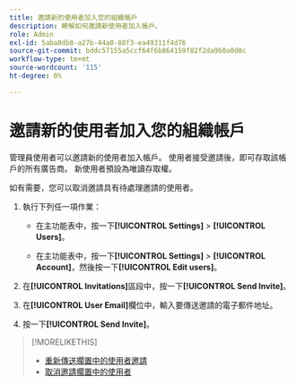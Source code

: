 ```yaml
---
title: 邀請新的使用者加入您的組織帳戶
description: 瞭解如何邀請新使用者加入帳戶。
role: Admin
exl-id: 5aba8db8-a27b-44a0-88f3-ea49311f4d76
source-git-commit: bddc57155a5ccf64f6b864159f82f2da9b0a0d8c
workflow-type: tm+mt
source-wordcount: '115'
ht-degree: 0%

---
```


# 邀請新的使用者加入您的組織帳戶

管理員使用者可以邀請新的使用者加入帳戶。 使用者接受邀請後，即可存取該帳戶的所有廣告商。 新使用者預設為唯讀存取權。

如有需要，您可以取消邀請具有待處理邀請的使用者。

1. 執行下列任一項作業：

   * 在主功能表中，按一下&#x200B;**[!UICONTROL Settings]** > **[!UICONTROL Users]**。

   * 在主功能表中，按一下&#x200B;**[!UICONTROL Settings]** > **[!UICONTROL Account]**，然後按一下&#x200B;**[!UICONTROL Edit users]**。

1. 在&#x200B;**[!UICONTROL Invitations]**&#x200B;區段中，按一下&#x200B;**[!UICONTROL Send Invite]**。

1. 在&#x200B;**[!UICONTROL User Email]**&#x200B;欄位中，輸入要傳送邀請的電子郵件地址。

1. 按一下&#x200B;**[!UICONTROL Send Invite]**。

>[!MORELIKETHIS]
>
>* [重新傳送擱置中的使用者邀請](user-resend-invite.md)
>* [取消邀請擱置中的使用者](user-uninvite.md)

<!-- >* [Edit User Permissions or Delete a User](user-edit.md) -->
